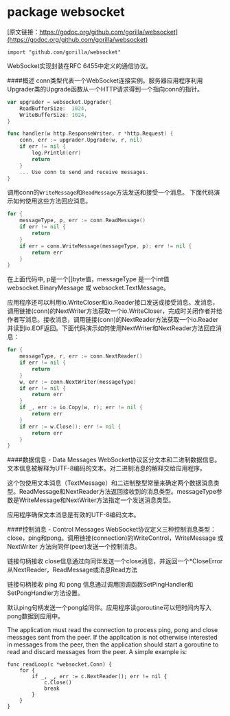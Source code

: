 # package websocket
[原文链接：https://godoc.org/github.com/gorilla/websocket](https://godoc.org/github.com/gorilla/websocket)  

`import "github.com/gorilla/websocket"`  
  
WebSocket实现封装在RFC 6455中定义的通信协议。  

####概述
conn类型代表一个WebSocket连接实例。服务器应用程序利用Upgrader类的Upgrade函数从一个HTTP请求得到一个指向conn的指针。
```go
var upgrader = websocket.Upgrader{
    ReadBufferSize:  1024,
    WriteBufferSize: 1024,
}

func handler(w http.ResponseWriter, r *http.Request) {
    conn, err := upgrader.Upgrade(w, r, nil)
    if err != nil {
        log.Println(err)
        return
    }
    ... Use conn to send and receive messages.
}
```

调用conn的`WriteMessage`和`ReadMessage`方法发送和接受一个消息。 下面代码演示如何使用这些方法回应消息。
```go
for {
    messageType, p, err := conn.ReadMessage()
    if err != nil {
        return
    }
    if err = conn.WriteMessage(messageType, p); err != nil {
        return err
    }
}
```
在上面代码中, p是一个[]byte值，messageType 是一个int值 websocket.BinaryMessage 或 websocket.TextMessage。  

应用程序还可以利用io.WriteCloser和io.Reader接口发送或接受消息。发消息，调用链接(conn)的NextWriter方法获取一个io.WriteCloser，完成时关闭作者并给作者写消息。接收消息，调用链接(conn)的NextReader方法获取一个io.Reader并读到io.EOF返回。下面代码演示如何使用NextWriter和NextReader方法回应消息：
```go
for {
    messageType, r, err := conn.NextReader()
    if err != nil {
        return
    }
    w, err := conn.NextWriter(messageType)
    if err != nil {
        return err
    }
    if _, err := io.Copy(w, r); err != nil {
        return err
    }
    if err := w.Close(); err != nil {
        return err
    }
}
```

####数据信息 - Data Messages
WebSocket协议区分文本和二进制数据信息。文本信息被解释为UTF-8编码的文本。对二进制消息的解释交给应用程序。  

这个包使用文本消息（TextMessage）和二进制整型常量来确定两个数据消息类型。ReadMessage和NextReader方法返回接收到的消息类型。messageType参数是WriteMessage和NextWriter方法指定一个发送消息类型。  

应用程序确保文本消息是有效的UTF-8编码文本。

####控制消息 - Control Messages 
WebSocket协议定义三种控制消息类型：close，ping和pong。调用链接(connection)的WriteControl，WriteMessage 或 NextWriter 方法向同伴(peer)发送一个控制消息。

链接句柄接收 close信息通过向同伴发送一个close消息，并返回一个*CloseError从NextReader，ReadMessage或消息Read方法

链接句柄接收 ping 和 pong 信息通过调用回调函数SetPingHandler和SetPongHandler方法设置。

默认ping句柄发送一个pong给同伴。应用程序读goroutine可以短时间内写入pong数据到应用中。

The application must read the connection to process ping, pong and close messages sent from the peer. If the application is not otherwise interested in messages from the peer, then the application should start a goroutine to read and discard messages from the peer. A simple example is:
```
func readLoop(c *websocket.Conn) {
    for {
        if _, _, err := c.NextReader(); err != nil {
            c.Close()
            break
        }
    }
}
```